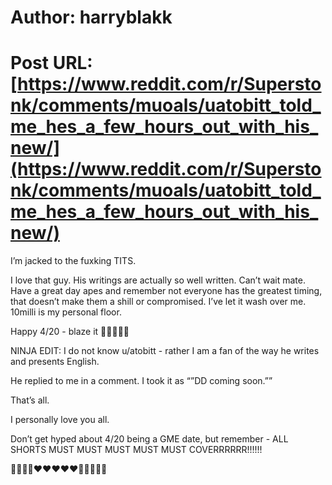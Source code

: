 # Author: harryblakk
# Post URL: [https://www.reddit.com/r/Superstonk/comments/muoals/uatobitt_told_me_hes_a_few_hours_out_with_his_new/](https://www.reddit.com/r/Superstonk/comments/muoals/uatobitt_told_me_hes_a_few_hours_out_with_his_new/)


I’m jacked to the fuxking TITS. 

I love that guy. His writings are actually so well written. Can’t wait mate. Have a great day apes and remember not everyone has the greatest timing, that doesn’t make them a shill or compromised. I’ve let it wash over me. 10milli is my personal floor. 

Happy 4/20 - blaze it 🚀🚀🚀🚀🚀

NINJA EDIT: I do not know u/atobitt - rather I am a fan of the way he writes and presents English. 

He replied to me in a comment. I took it as “”DD coming soon.”” 

That’s all. 

I personally love you all. 

Don’t get hyped about 4/20 being a GME date, but remember - ALL SHORTS MUST MUST MUST MUST MUST COVERRRRRR!!!!!! 

💎💎💎💎❤️❤️❤️❤️❤️💎💎💎💎💎